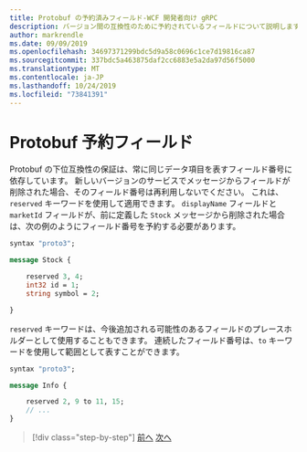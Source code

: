 ```yaml
---
title: Protobuf の予約済みフィールド-WCF 開発者向け gRPC
description: バージョン間の互換性のために予約されているフィールドについて説明します。
author: markrendle
ms.date: 09/09/2019
ms.openlocfilehash: 34697371299bdc5d9a58c0696c1ce7d19816ca87
ms.sourcegitcommit: 337bdc5a463875daf2cc6883e5a2da97d56f5000
ms.translationtype: MT
ms.contentlocale: ja-JP
ms.lasthandoff: 10/24/2019
ms.locfileid: "73841391"
---
```

# <a name="protobuf-reserved-fields"></a>Protobuf 予約フィールド

Protobuf の下位互換性の保証は、常に同じデータ項目を表すフィールド番号に依存しています。 新しいバージョンのサービスでメッセージからフィールドが削除された場合、そのフィールド番号は再利用しないでください。 これは、`reserved` キーワードを使用して適用できます。 `displayName` フィールドと `marketId` フィールドが、前に定義した `Stock` メッセージから削除された場合は、次の例のようにフィールド番号を予約する必要があります。

```protobuf
syntax "proto3";

message Stock {

    reserved 3, 4;
    int32 id = 1;
    string symbol = 2;

}
```

`reserved` キーワードは、今後追加される可能性のあるフィールドのプレースホルダーとして使用することもできます。 連続したフィールド番号は、`to` キーワードを使用して範囲として表すことができます。

```protobuf
syntax "proto3";

message Info {

    reserved 2, 9 to 11, 15;
    // ...
}
```

>[!div class="step-by-step"]
>[前へ](protobuf-repeated.md)
>[次へ](protobuf-any-oneof.md)

